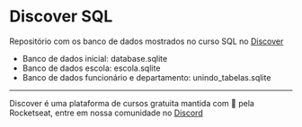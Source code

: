# Discover SQL

Repositório com os banco de dados mostrados no curso SQL no [Discover](https://app.rocketseat.com.br/discover)

- Banco de dados inicial: database.sqlite
- Banco de dados escola: escola.sqlite
- Banco de dados funcionário e departamento: unindo_tabelas.sqlite

---
Discover é uma plataforma de cursos gratuita mantida com 💜 pela Rocketseat, entre em nossa comunidade no [Discord](https://discord.gg/7G4mUURTVa)
